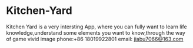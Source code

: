 # Kitchen-Yard

Kitchen Yard is a very intersting App, where you can fully want to learn life knowledge,understand some elements you want to know,through the way of game vivid image
phone:+86 18019922801
email:
jiabu7066@163.com
